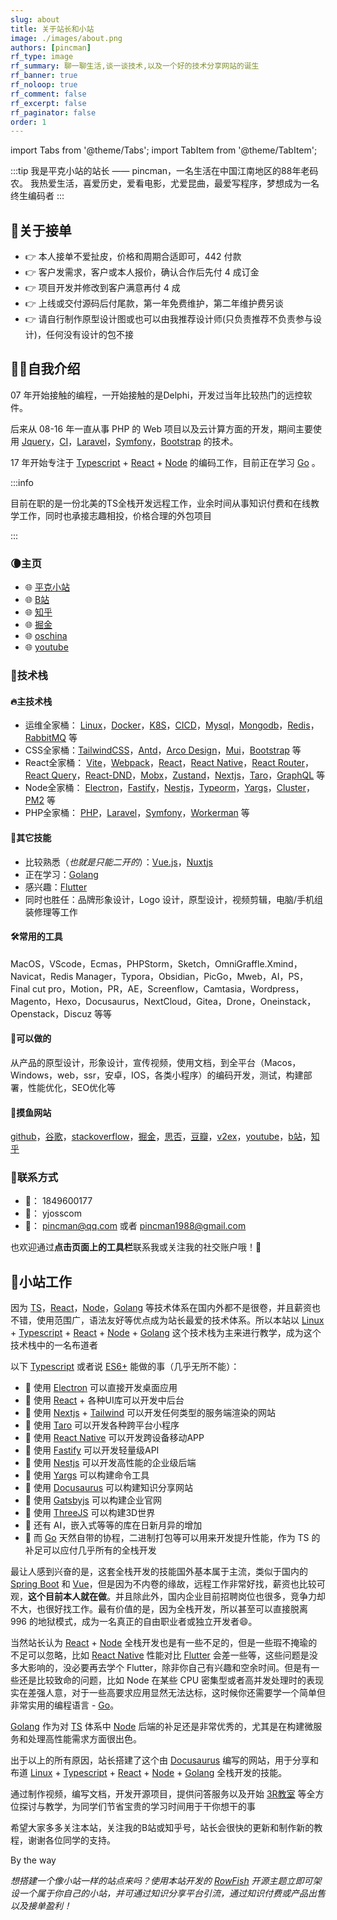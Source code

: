```yaml
---
slug: about
title: 关于站长和小站
image: ./images/about.png
authors: [pincman]
rf_type: image
rf_summary: 聊一聊生活,谈一谈技术,以及一个好的技术分享网站的诞生
rf_banner: true
rf_noloop: true
rf_comment: false
rf_excerpt: false
rf_paginator: false
order: 1
---
```

import Tabs from '@theme/Tabs';
import TabItem from '@theme/TabItem';

[linux]: https://www.linux.org/
[docker]: https://www.docker.com/
[k8s]: https://kubernetes.io/
[cicd]: https://en.wikipedia.org/wiki/CI/CD
[typescript]: https://www.typescriptlang.org/
[vue]: https://vuejs.org/
[react]: https://reactjs.org/
[react native]: https://reactnative.dev/
[taro]: https://docs.taro.zone/
[node]: https://nodejs.org/
[nestjs]: https://nestjs.com/
[php]: https://www.php.net/
[laravel]: https://laravel.com/
[symfony]: https://symfony.com/
[mysql]: https://www.mysql.com/
[mongodb]: https://www.mongodb.com/
[redis]: https://redis.io/
[rabbitmq]: https://www.rabbitmq.com/
[golang]: https://go.dev/
[nextjs]: https://nextjs.org/
[tailwind]: https://tailwindcss.com/
[fastify]: https://www.fastify.io/
[yargs]: http://yargs.js.org/
[docusaurus]: https://docusaurus.io/
[gatsbyjs]: https://www.gatsbyjs.com/
[threejs]: https://threejs.org/
[spring boot]: https://spring.io/projects/spring-boot
[flutter]: https://flutter.dev/
[qq group]: https://qm.qq.com/cgi-bin/qm/qr?k=niCOKIcM6Zq1aUfqfmDZ1MpJJNAiDJ9p&jump_from=webapi
[qa]: https://v.pincman.com/forum
[antd]: https://ant.design/index-cn
[arco]: https://arco.design/
[mui]: https://mui.com/zh/
[bootstrap]: https://getbootstrap.com/
[vite]: https://vitejs.dev/
[webpack]: https://webpack.js.org/
[react-dnd]: https://pincman.com/docs/react-dnd/quick-start/Overview
[mobx]: https://mobx.js.org/README.html
[redux-toolkit]: https://redux-toolkit.js.org/
[zustand]: https://github.com/pmndrs/zustand
[react-router]: https://pincman.com/docs/react-router/installation
[react-query]: https://react-query.tanstack.com/
[graphql]: https://graphql.org/
[typeorm]: https://typeorm.io/
[cluster]: https://nodejs.org/api/cluster.html
[pm2]: https://pm2.keymetrics.io/
[workerman]:https://www.workerman.net/
[recoil]: https://recoiljs.org/
[nuxtjs]:https://nuxtjs.org/
[jquery]:https://jquery.com/
[ci]:https://www.codeigniter.com/
[electron]:https://www.electronjs.org/
[rowfish]: https://pincman.com/rowfish
[toome]: https://pincman.com/docs/toome/



:::tip
我是平克小站的站长 —— pincman，一名生活在中国江南地区的88年老码农。
我热爱生活，喜爱历史，爱看电影，尤爱昆曲，最爱写程序，梦想成为一名终生编码者
:::

## 🔭关于接单

- 👉 本人接单不爱扯皮，价格和周期合适即可，442 付款
- 👉 客户发需求，客户或本人报价，确认合作后先付 4 成订金
- 👉 项目开发并修改到客户满意再付 4 成
- 👉 上线或交付源码后付尾款，第一年免费维护，第二年维护费另谈
- 👉 请自行制作原型设计图或也可以由我推荐设计师(只负责推荐不负责参与设计)，任何没有设计的包不接


## 🙋‍♂️自我介绍

07 年开始接触的编程，一开始接触的是Delphi，开发过当年比较热门的远控软件。

后来从 08-16 年一直从事 PHP 的 Web 项目以及云计算方面的开发，期间主要使用 [Jquery][jquery]，[CI][ci]，[Laravel][laravel]，[Symfony][symfony]，[Bootstrap][bootstrap] 的技术。

17 年开始专注于 [Typescript][typescript] + [React][react] + [Node][node] 的编码工作，目前正在学习 [Go][golang] 。

:::info

目前在职的是一份北美的TS全栈开发远程工作，业余时间从事知识付费和在线教学工作，同时也承接志趣相投，价格合理的外包项目

:::

### 🌘主页

 - 🌐 [平克小站](https://pincman.com)
 - 🌐 [B站](https://space.bilibili.com/53679018)
 - 🌐 [知乎](https://www.zhihu.com/people/pincman)
 - 🌐 [掘金](https://juejin.cn/user/1046390798295816)
 - 🌐 [oschina](https://my.oschina.net/pincman)
 - 🌐 [youtube](https://www.youtube.com/channel/UCGKcPNULt-DtE_YDw3Ijp7Q)


### 🌈技术栈

#### 🔥主技术栈

- 运维全家桶： [Linux][linux]，[Docker][docker]，[K8S][k8s]，[CICD][cicd]，[Mysql][mysql]，[Mongodb][mongodb]，[Redis][redis]，[RabbitMQ][rabbitmq] 等
- CSS全家桶：[TailwindCSS][tailwind]，[Antd][antd]，[Arco Design][arco]，[Mui][mui]，[Bootstrap][bootstrap] 等
- React全家桶： [Vite][vite]，[Webpack][webpack]，[React][react]，[React Native][react native]，[React Router][react-router]，[React Query][react-query]，[React-DND][React-dnd]，[Mobx][mobx]，[Zustand][zustand]，[Nextjs][nextjs]，[Taro][taro]，[GraphQL][graphql] 等
- Node全家桶： [Electron][electron]，[Fastify][fastify]，[Nestjs][nestjs]，[Typeorm][typeorm]，[Yargs][yargs]，[Cluster][cluster]，[PM2][pm2] 等
- PHP全家桶： [PHP][php]，[Laravel][laravel]，[Symfony][symfony]，[Workerman][workerman] 等

#### 💫其它技能

- 比较熟悉（*也就是只能二开的*）：[Vue.js][vue]，[Nuxtjs][nuxtjs]
- 正在学习：[Golang][golang]
- 感兴趣：[Flutter][flutter]
- 同时也胜任：品牌形象设计，Logo 设计，原型设计，视频剪辑，电脑/手机组装修理等工作

#### 🛠️常用的工具

 MacOS，VScode，Ecmas，PHPStorm，Sketch，OmniGraffle.Xmind，Navicat，Redis Manager，Typora，Obsidian，PicGo，Mweb，AI，PS，Final cut pro，Motion，PR，AE，Screenflow，Camtasia，Wordpress，Magento，Hexo，Docusaurus，NextCloud，Gitea，Drone，Oneinstack，Openstack，Discuz 等等

#### 📣可以做的

从产品的原型设计，形象设计，宣传视频，使用文档，到全平台（Macos，Windows，web，ssr，安卓，IOS，各类小程序）的编码开发，测试，构建部署，性能优化，SEO优化等



#### 👀摸鱼网站

[github](https://github.com)，[谷歌](https://google.com)，[stackoverflow](https://stackoverflow.com/)，[掘金](https://juejin.cn)，[思否](https://segmentfault.com/)，[豆瓣](https://douban.com)，[v2ex](https://v2ex.com)，[youtube](https://youtube.com)，[b站](https://www.bilibili.com/)，[知乎](https://zhihu.com)


### 📱联系方式

- 🐧： 1849600177  
- 💬： yjosscom  
- 📮： pincman@qq.com 或者 pincman1988@gmail.com

也欢迎通过**点击页面上的工具栏**联系我或关注我的社交账户哦！👏

## 🍵小站工作
因为 [TS][typescript]，[React][react]，[Node][node]，[Golang][golang] 等技术体系在国内外都不是很卷，并且薪资也不错，使用范围广，语法友好等优点成为站长最爱的技术体系。所以本站以 [Linux][linux] + [Typescript][typescript] + [React][react] + [Node][node] + [Golang][golang] 这个技术栈为主来进行教学，成为这个技术栈中的一名布道者

以下 [Typescript][typescript] 或者说 [ES6+](https://es6.ruanyifeng.com/) 能做的事（几乎无所不能）：

-   🍋 使用 [Electron][electron] 可以直接开发桌面应用
-   🍋 使用 [React][react] + 各种UI库可以开发中后台
-   🍋 使用 [Nextjs][nextjs] + [Tailwind][tailwind] 可以开发任何类型的服务端渲染的网站
-   🍋 使用 [Taro][taro] 可以开发各种跨平台小程序
-   🍋 使用 [React Native][react native] 可以开发跨设备移动APP
-   🍋 使用 [Fastify][fastify] 可以开发轻量级API
-   🍋 使用 [Nestjs][nestjs] 可以开发高性能的企业级后端
-   🍋 使用 [Yargs][yargs] 可以构建命令工具
-   🍋 使用 [Docusaurus][docusaurus] 可以构建知识分享网站
-   🍋 使用 [Gatsbyjs][gatsbyjs] 可以构建企业官网
-   🍋 使用 [ThreeJS][threejs] 可以构建3D世界
-   🍋 还有 AI，嵌入式等等的库在日新月异的增加
-   🍋 而 [Go][golang] 天然自带的协程，二进制打包等可以用来开发提升性能，作为 TS 的补足可以应付几乎所有的全栈开发

最让人感到兴奋的是，这套全栈开发的技能国外基本属于主流，类似于国内的 [Spring Boot][spring boot] 和 [Vue][vue]，但是因为不内卷的缘故，远程工作非常好找，薪资也比较可观，**这个目前本人就在做**。并且除此外，国内企业目前招聘岗位也很多，竞争力却不大，也很好找工作。最有价值的是，因为全栈开发，所以甚至可以直接脱离 996 的地狱模式，成为一名真正的自由职业者或独立开发者😄。

当然站长认为 [React][react] + [Node][node] 全栈开发也是有一些不足的，但是一些瑕不掩瑜的不足可以忽略，比如 [React Native][react native] 性能对比 [Flutter][flutter] 会差一些等，这些问题是没多大影响的，没必要再去学个 Flutter，除非你自己有兴趣和空余时间。但是有一些还是比较致命的问题，比如 Node 在某些 CPU 密集型或者高并发处理时的表现实在差强人意，对于一些高要求应用显然无法达标，这时候你还需要学一个简单但非常实用的编程语言 - [Go][golang]。

[Golang][golang] 作为对 [TS][typescript] 体系中 [Node][node] 后端的补足还是非常优秀的，尤其是在构建微服务和处理高性能需求方面很出色。

出于以上的所有原因，站长搭建了这个由 [Docusaurus][docusaurus] 编写的网站，用于分享和布道 [Linux][linux] + [Typescript][typescript] + [React][react] + [Node][node] + [Golang][golang] 全栈开发的技能。

通过制作视频，编写文档，开发开源项目，提供问答服务以及开始 [3R教室](/classroom) 等全方位探讨与教学，为同学们节省宝贵的学习时间用于干你想干的事

希望大家多多关注本站，关注我的B站或知乎号，站长会很快的更新和制作新的教程，谢谢各位同学的支持。

By the way

*想搭建一个像小站一样的站点来吗？使用本站开发的 [RowFish][rowfish] 开源主题立即可架设一个属于你自己的小站，并可通过知识分享平台引流，通过知识付费或产品出售以及接单盈利！*



